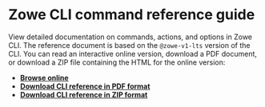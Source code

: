 # Zowe CLI command reference guide

View detailed documentation on commands, actions, and options in Zowe CLI. The reference document is based on the `@zowe-v1-lts` version of the CLI. You can read an interactive online version, download a PDF document, or download a ZIP file containing the HTML for the online version:
- <b><a href="/v1.9.x/web_help/index.html" target="_blank">Browse online</a></b>
- <b><a href="/v1.9.x/CLIReference_Zowe.pdf" target="_blank">Download CLI reference in PDF format</a></b>
- <b><a href="/v1.9.x/zowe_web_help.zip" target="_blank">Download CLI reference in ZIP format</a></b>
